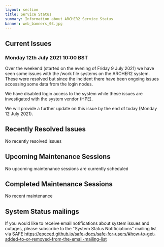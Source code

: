 ```yaml
---
layout: section
title: Service Status
summary: Information about ARCHER2 Service Status
banner: web_banners_03.jpg
---
```



## Current Issues
### Monday 12th July 2021 10:00 BST 

Over the weekend (started on the evening of Friday 9 July 2021) we have seen some issues with the /work file systems on the ARCHER2 system. These were resolved but since the incident there have been ongoing issues accessing some data from the login nodes. 

We have disabled login access to the system while these issues are investigated with the system vendor (HPE). 

We will provide a further update on this issue by the end of today (Monday 12 July 2021).


## Recently Resolved Issues

No recently resolved issues


## Upcoming Maintenance Sessions

No upcoming maintenance sessions are currently scheduled

## Completed Maintenance Sessions

No recent maintenance





## System Status mailings
If you would like to receive email notifications about system issues and outages, please subscribe to the "System Status Notificiations" mailing list via SAFE <https://epcced.github.io/safe-docs/safe-for-users/#how-to-get-added-to-or-removed-from-the-email-mailing-list>

